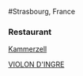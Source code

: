 #Strasbourg, France

### Restaurant    
[Kammerzell](https://www.maison-kammerzell.com/presentation/)

[VIOLON D'INGRE](https://www.le-violon-dingres.com/)
